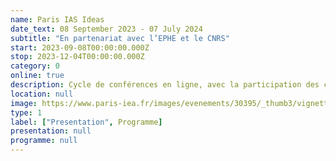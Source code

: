 ```yaml
---
name: Paris IAS Ideas
date_text: 08 September 2023 - 07 July 2024
subtitle: "En partenariat avec l’EPHE et le CNRS"
start: 2023-09-08T00:00:00.000Z
stop: 2023-12-04T00:00:00.000Z
category: 0
online: true
description: Cycle de conférences en ligne, avec la participation des chercheurs en résidence d'écriture
location: null
image: https://www.paris-iea.fr/images/evenements/30395/_thumb3/vignette-generique-site-web-verticale.png
type: 1
label: ["Presentation", Programme]
presentation: null
programme: null
---
```

